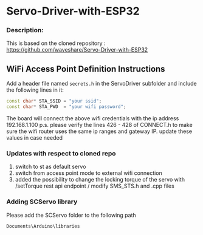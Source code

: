 # Servo-Driver-with-ESP32

### Description:

This is based on the cloned repository : https://github.com/waveshare/Servo-Driver-with-ESP32 

## WiFi Access Point Definition Instructions

Add a header file named `secrets.h` in the ServoDriver subfolder and include the following lines in it:

```cpp
const char* STA_SSID = "your ssid";
const char* STA_PWD  = "your wifi password";
```
The board will connect the above wifi credentials with the ip address 192.168.1.100
p.s. please verify the lines 426 - 428 of CONNECT.h to make sure the wifi router uses the same ip ranges and gateway IP.
update these values in case needed

### Updates with respect to cloned repo

 1) switch to st as default servo
 2) switch from access point mode to external wifi connection
 3) added the possibility to change the locking torque of the servo with /setTorque rest api endpoint / modify SMS_STS.h and .cpp files

### Adding SCServo library 
 Please add the SCServo folder to the following path 
 ```
 Documents\Arduino\libraries
```

